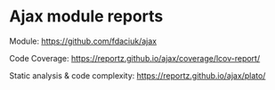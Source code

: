 # Ajax module reports

Module: <https://github.com/fdaciuk/ajax>

Code Coverage: <https://reportz.github.io/ajax/coverage/lcov-report/>

Static analysis & code complexity: <https://reportz.github.io/ajax/plato/>